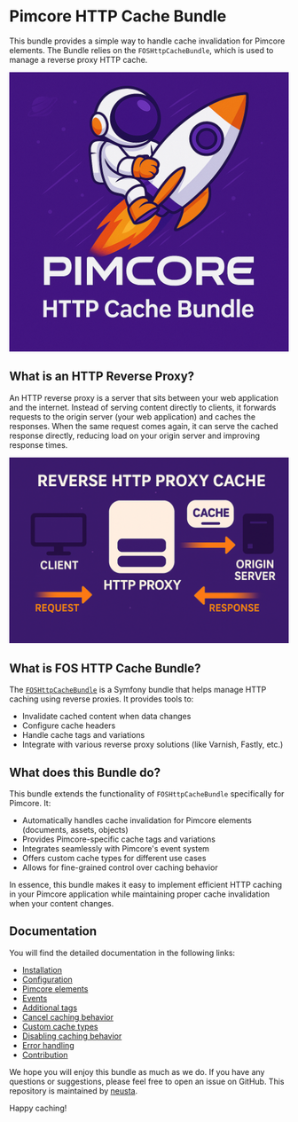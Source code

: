 # Pimcore HTTP Cache Bundle

This bundle provides a simple way to handle cache invalidation for Pimcore elements. The Bundle relies on the `FOSHttpCacheBundle`, which is used to manage a reverse proxy HTTP cache.

![Logo](./pimcore-http-cache-bundle-logo.png)

## What is an HTTP Reverse Proxy?

An HTTP reverse proxy is a server that sits between your web application and the internet. Instead of serving content directly to clients, it forwards requests to the origin server (your web application) and caches the responses. When the same request comes again, it can serve the cached response directly, reducing load on your origin server and improving response times.

![http proxy overview](./reverse-http-proxy-overview.png)

## What is FOS HTTP Cache Bundle?

The [`FOSHttpCacheBundle`](https://github.com/FriendsOfSymfony/FOSHttpCacheBundle/) is a Symfony bundle that helps manage HTTP caching using reverse proxies. It provides tools to:
- Invalidate cached content when data changes
- Configure cache headers
- Handle cache tags and variations
- Integrate with various reverse proxy solutions (like Varnish, Fastly, etc.)

## What does this Bundle do?

This bundle extends the functionality of `FOSHttpCacheBundle` specifically for Pimcore. It:
- Automatically handles cache invalidation for Pimcore elements (documents, assets, objects)
- Provides Pimcore-specific cache tags and variations
- Integrates seamlessly with Pimcore's event system
- Offers custom cache types for different use cases
- Allows for fine-grained control over caching behavior

In essence, this bundle makes it easy to implement efficient HTTP caching in your Pimcore application while maintaining proper cache invalidation when your content changes.

## Documentation

You will find the detailed documentation in the following links:
* [Installation](doc/1-installation.md)
* [Configuration](doc/2-configuration.md)
* [Pimcore elements](doc/3-pimcore-elements.md)
* [Events](doc/4-events.md)
* [Additional tags](doc/5-additional-tags.md)
* [Cancel caching behavior](doc/6-cancel-caching-behavior.md)
* [Custom cache types](doc/7-custom-cache-types.md)
* [Disabling caching behavior](doc/8-disable-caching-behavior.md)
* [Error handling](doc/9-error-handling.md)
* [Contribution](doc/10-contribution.md)

We hope you will enjoy this bundle as much as we do. If you have any questions or suggestions, please feel free to open an issue on GitHub.
This repository is maintained by [neusta](https://www.team-neusta.de/).

Happy caching!


